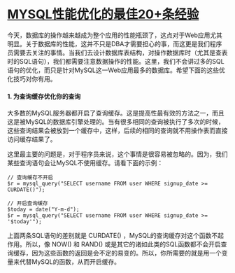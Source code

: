 # [MYSQL性能优化的最佳20+条经验](https://www.cnblogs.com/zhouyusheng/p/8038224.html)

今天，数据库的操作越来越成为整个应用的性能瓶颈了，这点对于Web应用尤其明显。关于数据库的性能，这并不只是DBA才需要担心的事，而这更是我们程序员需要去关注的事情。当我们去设计数据库表结构，对操作数据库时（尤其是查表时的SQL语句），我们都需要注意数据操作的性能。这里，我们不会讲过多的SQL语句的优化，而只是针对MySQL这一Web应用最多的数据库。希望下面的这些优化技巧对你有用。

#### 1. 为查询缓存优化你的查询

大多数的MySQL服务器都开启了查询缓存。这是提高性最有效的方法之一，而且这是被MySQL的数据库引擎处理的。当有很多相同的查询被执行了多次的时候，这些查询结果会被放到一个缓存中，这样，后续的相同的查询就不用操作表而直接访问缓存结果了。

这里最主要的问题是，对于程序员来说，这个事情是很容易被忽略的。因为，我们某些查询语句会让MySQL不使用缓存。请看下面的示例：

```
// 查询缓存不开启
$r = mysql_query("SELECT username FROM user WHERE signup_date >= CURDATE()");

// 开启查询缓存
$today = date("Y-m-d");
$r = mysql_query("SELECT username FROM user WHERE signup_date >= '$today'");
```

上面两条SQL语句的差别就是 CURDATE\(\) ，MySQL的查询缓存对这个函数不起作用。所以，像 NOW\(\) 和 RAND\(\) 或是其它的诸如此类的SQL函数都不会开启查询缓存，因为这些函数的返回是会不定的易变的。所以，你所需要的就是用一个变量来代替MySQL的函数，从而开启缓存。

